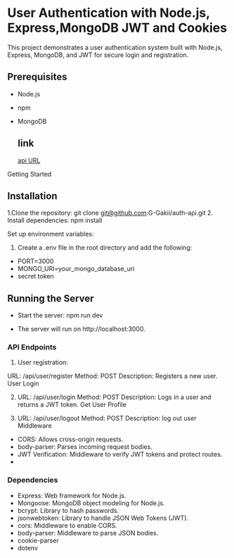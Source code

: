 # User Authentication with Node.js, Express,MongoDB JWT and Cookies

This project demonstrates a user authentication system built with Node.js, Express, MongoDB, and JWT for secure login and registration.

## Prerequisites

- Node.js
- npm
- MongoDB

  ## link
  [api URL](https://authwithjwtandcookie.onrender.com)

Getting Started



## Installation

1.Clone the repository: git clone git@github.com:G-Gakii/auth-api.git 2. Install dependencies: npm install

Set up environment variables:

1. Create a .env file in the root directory and add the following:

- PORT=3000
- MONGO_URI=your_mongo_database_uri
- secret token

## Running the Server

- Start the server: npm run dev

- The server will run on http://localhost:3000.

### API Endpoints

1. User registration:

URL: /api/user/register
Method: POST
Description: Registers a new user.
User Login

2. URL: /api/user/login
   Method: POST
   Description: Logs in a user and returns a JWT token.
   Get User Profile

3. URL: /api/user/logout
   Method: POST
   Description: log out user
   Middleware

- CORS: Allows cross-origin requests.
- body-parser: Parses incoming request bodies.
- JWT Verification: Middleware to verify JWT tokens and protect routes.
-

### Dependencies

- Express: Web framework for Node.js.
- Mongoose: MongoDB object modeling for Node.js.
- bcrypt: Library to hash passwords.
- jsonwebtoken: Library to handle JSON Web Tokens (JWT).
- cors: Middleware to enable CORS.
- body-parser: Middleware to parse JSON bodies.
- cookie-parser
- dotenv
